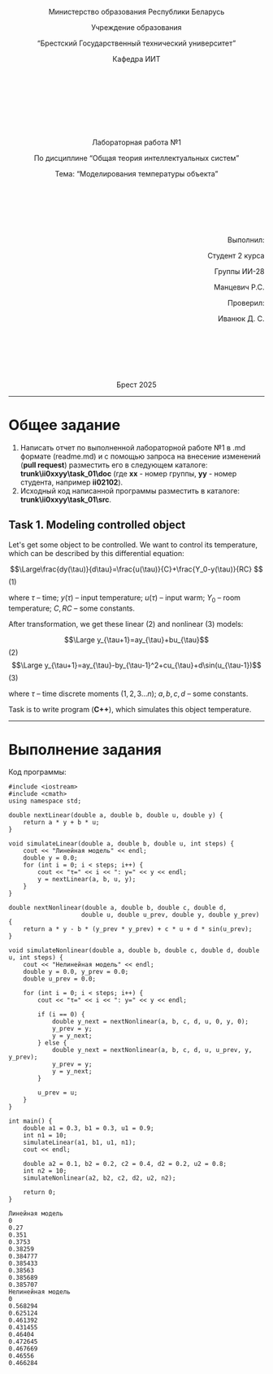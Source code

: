 <p align="center"> Министерство образования Республики Беларусь</p>
<p align="center">Учреждение образования</p>
<p align="center">“Брестский Государственный технический университет”</p>
<p align="center">Кафедра ИИТ</p>
<br><br><br><br><br><br><br>
<p align="center">Лабораторная работа №1</p>
<p align="center">По дисциплине “Общая теория интеллектуальных систем”</p>
<p align="center">Тема: “Моделирования температуры объекта”</p>
<br><br><br><br><br>
<p align="right">Выполнил:</p>
<p align="right">Студент 2 курса</p>
<p align="right">Группы ИИ-28</p>
<p align="right">Манцевич Р.С.</p>
<p align="right">Проверил:</p>
<p align="right">Иванюк Д. С.</p>
<br><br><br><br><br>
<p align="center">Брест 2025</p>

<hr>

# Общее задание #
1. Написать отчет по выполненной лабораторной работе №1 в .md формате (readme.md) и с помощью запроса на внесение изменений (**pull request**) разместить его в следующем каталоге: **trunk\ii0xxyy\task_01\doc** (где **xx** - номер группы, **yy** - номер студента, например **ii02102**).
2. Исходный код написанной программы разместить в каталоге: **trunk\ii0xxyy\task_01\src**.
## Task 1. Modeling controlled object ##
Let's get some object to be controlled. We want to control its temperature, which can be described by this differential equation:

$$\Large\frac{dy(\tau)}{d\tau}=\frac{u(\tau)}{C}+\frac{Y_0-y(\tau)}{RC} $$ (1)

where $\tau$ – time; $y(\tau)$ – input temperature; $u(\tau)$ – input warm; $Y_0$ – room temperature; $C,RC$ – some constants.

After transformation, we get these linear (2) and nonlinear (3) models:

$$\Large y_{\tau+1}=ay_{\tau}+bu_{\tau}$$ (2)
$$\Large y_{\tau+1}=ay_{\tau}-by_{\tau-1}^2+cu_{\tau}+d\sin(u_{\tau-1})$$ (3)

where $\tau$ – time discrete moments ($1,2,3{\dots}n$); $a,b,c,d$ – some constants.

Task is to write program (**C++**), which simulates this object temperature.

<hr>

# Выполнение задания #

Код программы:
```
#include <iostream>
#include <cmath>
using namespace std;

double nextLinear(double a, double b, double u, double y) {
    return a * y + b * u;
}

void simulateLinear(double a, double b, double u, int steps) {
    cout << "Линейная модель" << endl;
    double y = 0.0;
    for (int i = 0; i < steps; i++) {
        cout << "τ=" << i << ": y=" << y << endl;
        y = nextLinear(a, b, u, y);
    }
}

double nextNonlinear(double a, double b, double c, double d, 
                    double u, double u_prev, double y, double y_prev) {
    return a * y - b * (y_prev * y_prev) + c * u + d * sin(u_prev);
}

void simulateNonlinear(double a, double b, double c, double d, double u, int steps) {
    cout << "Нелинейная модель" << endl;
    double y = 0.0, y_prev = 0.0;
    double u_prev = 0.0;
    
    for (int i = 0; i < steps; i++) {
        cout << "τ=" << i << ": y=" << y << endl;
        
        if (i == 0) {
            double y_next = nextNonlinear(a, b, c, d, u, 0, y, 0);
            y_prev = y;
            y = y_next;
        } else {
            double y_next = nextNonlinear(a, b, c, d, u, u_prev, y, y_prev);
            y_prev = y;
            y = y_next;
        }
        
        u_prev = u; 
    }
}

int main() {
    double a1 = 0.3, b1 = 0.3, u1 = 0.9;
    int n1 = 10;
    simulateLinear(a1, b1, u1, n1);
    cout << endl;

    double a2 = 0.1, b2 = 0.2, c2 = 0.4, d2 = 0.2, u2 = 0.8;
    int n2 = 10;
    simulateNonlinear(a2, b2, c2, d2, u2, n2);

    return 0;
}
```     
```
Линейная модель
0
0.27
0.351
0.3753
0.38259
0.384777
0.385433
0.38563
0.385689
0.385707
Нелинейная модель
0
0.568294
0.625124
0.461392
0.431455
0.46404
0.472645
0.467669
0.46556
0.466284
```